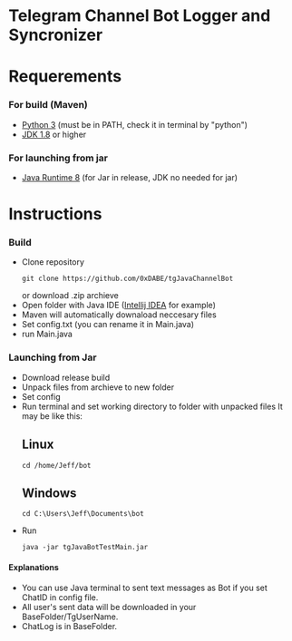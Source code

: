 #     Telegram Channel Bot Logger and Syncronizer

# Requerements
### For build (Maven)
- [Python 3](https://www.python.org/downloads/) (must be in PATH, check it in terminal by "python")
- [JDK 1.8](https://www.oracle.com/uk/java/technologies/downloads/) or higher
  
### For launching from jar
- [Java Runtime 8](https://www.java.com/en/download/manual.jsp) (for Jar in release, JDK no needed for jar)


# Instructions
### Build
- Clone repository
  ```shell
  git clone https://github.com/0xDABE/tgJavaChannelBot
  ```
  or download .zip archieve
- Open folder with Java IDE ([Intellij IDEA](https://www.jetbrains.com/idea/) for example)
- Maven will automatically downaload neccesary files
- Set config.txt (you can rename it in Main.java)
- run Main.java
  
### Launching from Jar
- Download release build
- Unpack files from archieve to new folder
- Set config
- Run terminal and set working directory to folder with unpacked files
  It may be like this:
  ## Linux
  ```shell
  cd /home/Jeff/bot
  ```
  ## Windows
  ```shell
  cd C:\Users\Jeff\Documents\bot
  ```
- Run
  ```shell
  java -jar tgJavaBotTestMain.jar
  ```


#### Explanations
- You can use Java terminal to sent text messages as Bot if you set ChatID in config file.
- All user's sent data will be downloaded in your BaseFolder/TgUserName.
- ChatLog is in BaseFolder.

